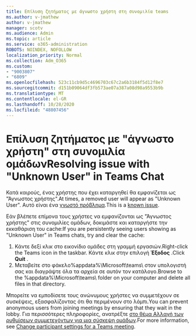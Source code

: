 ```yaml
---
title: Επίλυση ζητήματος με άγνωστο χρήστη στη συνομιλία teams
ms.author: v-jmathew
author: v-jmathew
manager: scotv
ms.audience: Admin
ms.topic: article
ms.service: o365-administration
ROBOTS: NOINDEX, NOFOLLOW
localization_priority: Normal
ms.collection: Adm_O365
ms.custom:
- "9003807"
- "6809"
ms.openlocfilehash: 523c11cb9d5c4696703c67c2a6b3184f5d12f8e7
ms.sourcegitcommit: d151b09064df3fb573ae07a387a08d98a9553b9b
ms.translationtype: MT
ms.contentlocale: el-GR
ms.lasthandoff: 10/28/2020
ms.locfileid: "48807456"
---
```

# <a name="resolving-issue-with-unknown-user-in-teams-chat"></a><span data-ttu-id="68e5a-102">Επίλυση ζητήματος με "άγνωστο χρήστη" στη συνομιλία ομάδων</span><span class="sxs-lookup"><span data-stu-id="68e5a-102">Resolving issue with "Unknown User" in Teams Chat</span></span>

<span data-ttu-id="68e5a-103">Κατά καιρούς, ένας χρήστης που έχει καταργηθεί θα εμφανίζεται ως "Άγνωστος χρήστης".</span><span class="sxs-lookup"><span data-stu-id="68e5a-103">At times, a removed user will appear as "Unknown User".</span></span> <span data-ttu-id="68e5a-104">Αυτό είναι ένα [γνωστό πρόβλημα](https://docs.microsoft.com/microsoftteams/troubleshoot/known-issues/removed-user-appears-as-unknown).</span><span class="sxs-lookup"><span data-stu-id="68e5a-104">This is a [known issue](https://docs.microsoft.com/microsoftteams/troubleshoot/known-issues/removed-user-appears-as-unknown).</span></span>

<span data-ttu-id="68e5a-105">Εάν βλέπετε επίμονα τους χρήστες να εμφανίζονται ως "Άγνωστος χρήστης" στις συνομιλίες ομάδων, δοκιμάστε και καταργήστε την εκκαθάριση του cache:</span><span class="sxs-lookup"><span data-stu-id="68e5a-105">If you are persistently seeing users showing as "Unknown User" in Teams chats, try and clear the cache:</span></span>

1.  <span data-ttu-id="68e5a-106">Κάντε δεξί κλικ στο εικονίδιο ομάδες στη γραμμή εργασιών.</span><span class="sxs-lookup"><span data-stu-id="68e5a-106">Right-click the Teams icon in the taskbar.</span></span> <span data-ttu-id="68e5a-107">Κάντε κλικ στην επιλογή  **Έξοδος** .</span><span class="sxs-lookup"><span data-stu-id="68e5a-107">Click  **Quit** .</span></span>
2.  <span data-ttu-id="68e5a-108">Μεταβείτε στο φάκελο%appdata%\Microsoft\teams\ στον υπολογιστή σας και διαγράψτε όλα τα αρχεία σε αυτόν τον κατάλογο.</span><span class="sxs-lookup"><span data-stu-id="68e5a-108">Browse to the %appdata%\Microsoft\teams\ folder on your computer and delete all files in that directory.</span></span>

<span data-ttu-id="68e5a-109">Μπορείτε να εμποδίσετε τους ανώνυμους χρήστες να συμμετέχουν σε συσκέψεις, εξασφαλίζοντας ότι θα περιμένουν στο λόμπι.</span><span class="sxs-lookup"><span data-stu-id="68e5a-109">You can prevent anonymous users from joining meetings by ensuring that they wait in the lobby.</span></span> <span data-ttu-id="68e5a-110">Για περισσότερες πληροφορίες, ανατρέξτε [στο θέμα Αλλαγή των ρυθμίσεων συμμετεχόντων για μια σύσκεψη ομάδων](https://support.microsoft.com/office/change-participant-settings-for-a-teams-meeting-53261366-dbd5-45f9-aae9-a70e6354f88e).</span><span class="sxs-lookup"><span data-stu-id="68e5a-110">For more information, see [Change participant settings for a Teams meeting](https://support.microsoft.com/office/change-participant-settings-for-a-teams-meeting-53261366-dbd5-45f9-aae9-a70e6354f88e).</span></span>
